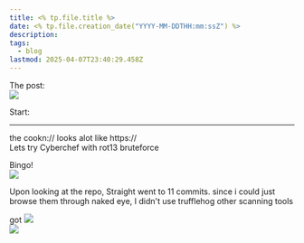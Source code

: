 ```yaml
---
title: <% tp.file.title %>
date: <% tp.file.creation_date("YYYY-MM-DDTHH:mm:ssZ") %>
description: 
tags:
  - blog
lastmod: 2025-04-07T23:40:29.458Z
---
```

The post:\
![](/images/images/Pasted%20image%2020250404201301.png)

Start:

***

the cookn:// looks alot like https://\
Lets try Cyberchef with rot13 bruteforce

Bingo!\
![](/images/images/Pasted%20image%2020250404201424.png)

Upon looking at the repo, Straight went to 11 commits. since i could just browse them through naked eye, I didn't use trufflehog other scanning tools

got ![](/images/images/Pasted%20image%2020250404201730.png)\
![](/images/images/Pasted%20image%2020250404201839.png)
